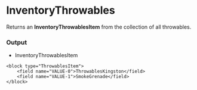 # InventoryThrowables

Returns an **InventoryThrowablesItem** from the collection of all throwables.

### Output

-   InventoryThrowablesItem

```blockly
<block type="ThrowablesItem">
    <field name="VALUE-0">ThrowablesKingston</field>
    <field name="VALUE-1">SmokeGrenade</field>
</block>
```
